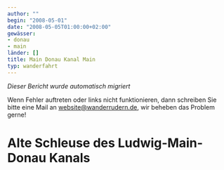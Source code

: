 ```yaml
---
author: ""
begin: "2008-05-01"
date: "2008-05-05T01:00:00+02:00"
gewässer:
- donau
- main
länder: []
title: Main Donau Kanal Main
typ: wanderfahrt
---
```



*Dieser Bericht wurde automatisch migriert*

Wenn Fehler auftreten oder links nicht funktionieren, dann schreiben Sie bitte eine Mail an website@wanderrudern.de, wir beheben das Problem gerne!



# Alte Schleuse des Ludwig-Main-Donau Kanals


